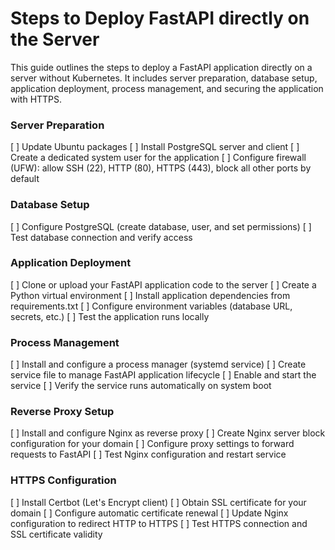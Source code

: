# Steps to Deploy FastAPI directly on the Server

This guide outlines the steps to deploy a FastAPI application directly on a server without Kubernetes. It includes server preparation, database setup, application deployment, process management, and securing the application with HTTPS.

### Server Preparation
[ ] Update Ubuntu packages
[ ] Install PostgreSQL server and client
[ ] Create a dedicated system user for the application
[ ] Configure firewall (UFW): allow SSH (22), HTTP (80), HTTPS (443), block all other ports by default

### Database Setup
[ ] Configure PostgreSQL (create database, user, and set permissions)
[ ] Test database connection and verify access

### Application Deployment
[ ] Clone or upload your FastAPI application code to the server
[ ] Create a Python virtual environment
[ ] Install application dependencies from requirements.txt
[ ] Configure environment variables (database URL, secrets, etc.)
[ ] Test the application runs locally

### Process Management
[ ] Install and configure a process manager (systemd service)
[ ] Create service file to manage FastAPI application lifecycle
[ ] Enable and start the service
[ ] Verify the service runs automatically on system boot

### Reverse Proxy Setup
[ ] Install and configure Nginx as reverse proxy
[ ] Create Nginx server block configuration for your domain
[ ] Configure proxy settings to forward requests to FastAPI
[ ] Test Nginx configuration and restart service

### HTTPS Configuration
[ ] Install Certbot (Let's Encrypt client)
[ ] Obtain SSL certificate for your domain
[ ] Configure automatic certificate renewal
[ ] Update Nginx configuration to redirect HTTP to HTTPS
[ ] Test HTTPS connection and SSL certificate validity